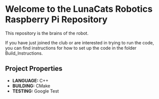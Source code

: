 # Welcome to the LunaCats Robotics Raspberry Pi Repository

This repository is the brains of the robot.

If you have just joined the club or are interested in trying to run the code, you can find instructions for how to set up the code in the folder Build_Instructions.

## Project Properties

- **LANGUAGE:**       C++
- **BUILDING:**       CMake
- **TESTING:**        Google Test

